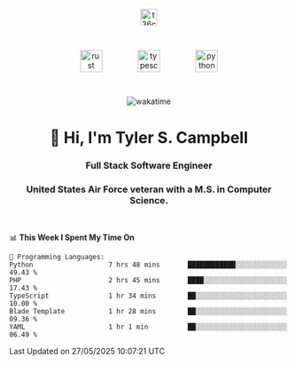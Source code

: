 <p align="center">
<a href="https://www.linkedin.com/in/t36campbell" target="blank"><img align="center" src="https://ik.imagekit.io/t36campbell/Portfolio/linkedin.png.original_m8bbGgPh6.png" alt="t36campbell" height="30" width="30" /></a>
</p>
<p align="center">
    <img src="https://rustacean.net/assets/rustacean-orig-noshadow.svg" alt="rust" width="40" height="40" style="margin: 6%;" />
    <img src="https://cdn.worldvectorlogo.com/logos/typescript.svg" alt="typescript" width="40" height="40" style="margin: 6%;" />
    <img src="https://cdn.worldvectorlogo.com/logos/python-5.svg" alt="python" width="40" height="40" style="margin: 6%;" />
</p>
<div align="center">
  
  ![wakatime](https://wakatime.com/badge/user/738aac7f-8868-4bc3-a1df-4c36703ee4b6.svg)
  
</div>

<h1 align="center">👋 Hi, I'm Tyler S. Campbell</h1>
<h3 align="center">Full Stack Software Engineer</h3>
<h3 align="center">United States Air Force veteran with a M.S. in Computer Science.</h3>
<br>

<!--START_SECTION:waka-->
📊 **This Week I Spent My Time On** 

```text
💬 Programming Languages: 
Python                   7 hrs 48 mins       ████████████░░░░░░░░░░░░░   49.43 % 
PHP                      2 hrs 45 mins       ████░░░░░░░░░░░░░░░░░░░░░   17.43 % 
TypeScript               1 hr 34 mins        ██░░░░░░░░░░░░░░░░░░░░░░░   10.00 % 
Blade Template           1 hr 28 mins        ██░░░░░░░░░░░░░░░░░░░░░░░   09.36 % 
YAML                     1 hr 1 min          ██░░░░░░░░░░░░░░░░░░░░░░░   06.49 % 
```


 Last Updated on 27/05/2025 10:07:21 UTC
<!--END_SECTION:waka-->
